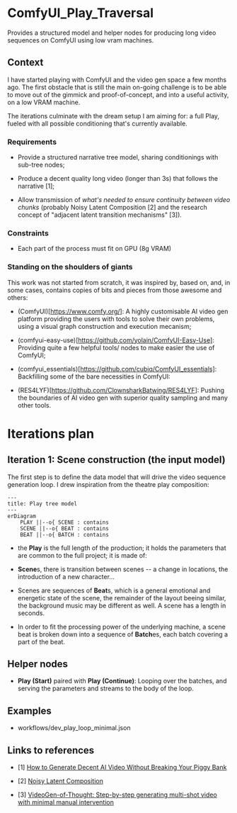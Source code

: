 # ComfyUI_Play_Traversal

Provides a structured model and helper nodes for producing long video sequences on ComfyUI using low vram machines.

## Context

I have started playing with ComfyUI and the video gen space a few months ago. The first obstacle that is still the main on-going challenge is to be able to move out of the gimmick and proof-of-concept, and into a useful activity, on a low VRAM machine.

The iterations culminate with the dream setup I am aiming for: a full Play, fueled with all possible conditioning that's currently available. 

### Requirements

* Provide a structured narrative tree model, sharing conditionings with sub-tree nodes;

* Produce a decent quality long video (longer than 3s) that follows the narrative [1];

* Allow transmission of *what's needed to ensure continuity between video chunks* (probably Noisy Latent Composition [2] and the research concept of "adjacent latent transition mechanisms" [3]).

### Constraints

* Each part of the process must fit on GPU (8g VRAM)

### Standing on the shoulders of giants

This work was not started from scratch, it was inspired by, based on, and, in some cases, contains copies of bits and pieces from those awesome and others:

* (ComfyUI)[https://www.comfy.org/]: A highly customisable AI video gen platform providing the users with tools to solve their own problems, using a visual graph construction and execution mecanism; 

* (comfyui-easy-use)[https://github.com/yolain/ComfyUI-Easy-Use]: Providing quite a few helpful tools/ nodes to make easier the use of ComfyUI;

* (comfyui_essentials)[https://github.com/cubiq/ComfyUI_essentials]: Backfilling some of the bare necessities in ComfyUI:

* (RES4LYF)[https://github.com/ClownsharkBatwing/RES4LYF]: Pushing the boundaries of AI video gen with superior quality sampling and many other tools.

# Iterations plan

## Iteration 1: Scene construction (the input model)

The first step is to define the data model that will drive the video sequence generation loop. I drew inspiration from the theatre play composition:

```mermaid
---
title: Play tree model
---
erDiagram
    PLAY ||--o{ SCENE : contains
    SCENE ||--o{ BEAT : contains  
    BEAT ||--o{ BATCH : contains
```

* the **Play** is the full length of the production; it holds the parameters that are common to the full project; it is made of:

* **Scene**s, there is transition between scenes -- a change in locations, the introduction of a new character...

* Scenes are sequences of **Beat**s, which is a general emotional and energetic state of the scene, the remainder of the layout beeing similar, the background music may be different as well. A scene has a length in seconds.

* In order to fit the processing power of the underlying machine, a scene beat is broken down into a sequence of **Batch**es, each batch covering a part of the beat.

## Helper nodes

* **Play (Start)** paired with **Play (Continue)**: Looping over the batches, and serving the parameters and streams to the body of the loop.

## Examples

* workflows/dev_play_loop_minimal.json

## Links to references

* [1] [How to Generate Decent AI Video Without Breaking Your Piggy Bank](https://www.linkedin.com/pulse/how-generate-decent-ai-video-without-breaking-your-piggy-gedeon-lixef)

* [2] [Noisy Latent Composition](https://comfyui-wiki.com/en/workflows/noisy-latent-composition)

* [3] [VideoGen-of-Thought: Step-by-step generating multi-shot video with minimal manual intervention](https://arxiv.org/html/2412.02259v2)
